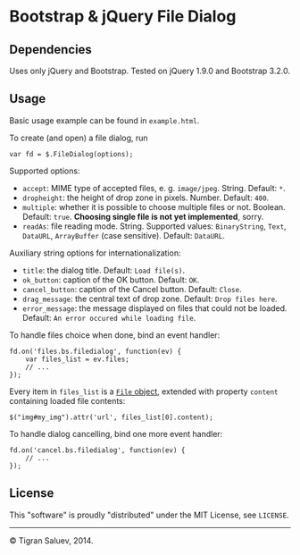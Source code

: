 # Bootstrap & jQuery File Dialog

## Dependencies

Uses only jQuery and Bootstrap. Tested on jQuery 1.9.0 and Bootstrap 3.2.0.

## Usage

Basic usage example can be found in `example.html`.

To create (and open) a file dialog, run

    var fd = $.FileDialog(options);

Supported options:

* `accept`: MIME type of accepted files, e. g. `image/jpeg`. String. Default: `*`.
* `dropheight`: the height of drop zone in pixels. Number. Default: `400`.
* `multiple`: whether it is possible to choose multiple files or not. Boolean.
    Default: `true`. **Choosing single file is not yet implemented**, sorry.
* `readAs`: file reading mode. String. Supported values: `BinaryString`, `Text`,
    `DataURL`, `ArrayBuffer` (case sensitive). Default: `DataURL`.

Auxiliary string options for internationalization:

* `title`: the dialog title. Default: `Load file(s)`.
* `ok_button`: caption of the OK button. Default: `OK`.
* `cancel_button`: caption of the Cancel button. Default: `Close`.
* `drag_message`: the central text of drop zone. Default: `Drop files here`.
* `error_message`: the message displayed on files that could not be loaded.
    Default: `An error occured while loading file`.

To handle files choice when done, bind an event handler:

    fd.on('files.bs.filedialog', function(ev) {
        var files_list = ev.files;
        // ...
    });

Every item in `files_list` is a
[`File` object](https://developer.mozilla.org/en-US/docs/Web/API/File),
extended with property `content` containing loaded file contents:

    $("img#my_img").attr('url', files_list[0].content);

To handle dialog cancelling, bind one more event handler:

    fd.on('cancel.bs.filedialog', function(ev) {
        // ...
    });

## License

This "software" is proudly "distributed" under the MIT License, see `LICENSE`.

---------------------------------

© Tigran Saluev, 2014.
